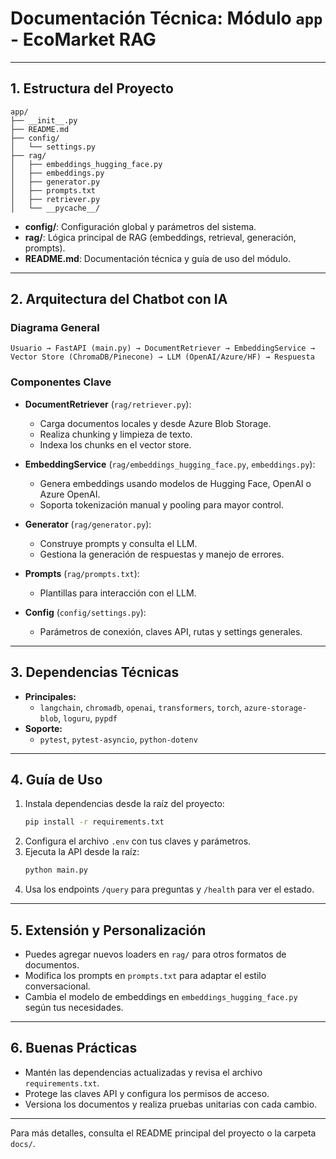 
# Documentación Técnica: Módulo `app` - EcoMarket RAG

---

## 1. Estructura del Proyecto

```
app/
├── __init__.py
├── README.md
├── config/
│   └── settings.py
├── rag/
│   ├── embeddings_hugging_face.py
│   ├── embeddings.py
│   ├── generator.py
│   ├── prompts.txt
│   ├── retriever.py
│   └── __pycache__/
```

- **config/**: Configuración global y parámetros del sistema.
- **rag/**: Lógica principal de RAG (embeddings, retrieval, generación, prompts).
- **README.md**: Documentación técnica y guía de uso del módulo.

---

## 2. Arquitectura del Chatbot con IA

### Diagrama General

```
Usuario → FastAPI (main.py) → DocumentRetriever → EmbeddingService → Vector Store (ChromaDB/Pinecone) → LLM (OpenAI/Azure/HF) → Respuesta
```

### Componentes Clave

- **DocumentRetriever** (`rag/retriever.py`):
	- Carga documentos locales y desde Azure Blob Storage.
	- Realiza chunking y limpieza de texto.
	- Indexa los chunks en el vector store.

- **EmbeddingService** (`rag/embeddings_hugging_face.py`, `embeddings.py`):
	- Genera embeddings usando modelos de Hugging Face, OpenAI o Azure OpenAI.
	- Soporta tokenización manual y pooling para mayor control.

- **Generator** (`rag/generator.py`):
	- Construye prompts y consulta el LLM.
	- Gestiona la generación de respuestas y manejo de errores.

- **Prompts** (`rag/prompts.txt`):
	- Plantillas para interacción con el LLM.

- **Config** (`config/settings.py`):
	- Parámetros de conexión, claves API, rutas y settings generales.

---

## 3. Dependencias Técnicas

- **Principales:**
	- `langchain`, `chromadb`, `openai`, `transformers`, `torch`, `azure-storage-blob`, `loguru`, `pypdf`
- **Soporte:**
	- `pytest`, `pytest-asyncio`, `python-dotenv`

---

## 4. Guía de Uso

1. Instala dependencias desde la raíz del proyecto:
	 ```bash
	 pip install -r requirements.txt
	 ```
2. Configura el archivo `.env` con tus claves y parámetros.
3. Ejecuta la API desde la raíz:
	 ```bash
	 python main.py
	 ```
4. Usa los endpoints `/query` para preguntas y `/health` para ver el estado.

---

## 5. Extensión y Personalización

- Puedes agregar nuevos loaders en `rag/` para otros formatos de documentos.
- Modifica los prompts en `prompts.txt` para adaptar el estilo conversacional.
- Cambia el modelo de embeddings en `embeddings_hugging_face.py` según tus necesidades.

---

## 6. Buenas Prácticas

- Mantén las dependencias actualizadas y revisa el archivo `requirements.txt`.
- Protege las claves API y configura los permisos de acceso.
- Versiona los documentos y realiza pruebas unitarias con cada cambio.

---

Para más detalles, consulta el README principal del proyecto o la carpeta `docs/`.
